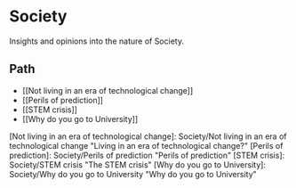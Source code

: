 # Society

Insights and opinions into the nature of Society.

## Path

- [[Not living in an era of technological change]]
- [[Perils of prediction]]
- [[STEM crisis]]
- [[Why do you go to University]]

[//begin]: # "Autogenerated link references for markdown compatibility"
[Not living in an era of technological change]: Society/Not living in an era of technological change "Living in an era of technological change?"
[Perils of prediction]: Society/Perils of prediction "Perils of prediction"
[STEM crisis]: Society/STEM crisis "The STEM crisis"
[Why do you go to University]: Society/Why do you go to University "Why do you go to University"
